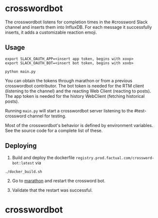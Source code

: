 # crosswordbot

The crosswordbot listens for completion times in the #crossword Slack channel
and inserts them into InfluxDB. For each message it successfully inserts, it
adds a customizable reaction emoji.

## Usage

```
export SLACK_OAUTH_APP=<insert app token, begins with xoxp>
export SLACK_OAUTH_BOT=<insert bot token, begins with xoxb>

python main.py
```

You can obtain the tokens through marathon or from a previous crosswordbot contributor.
The bot token is needed for the RTM client (listening to the channel) and the reacting Web Client (reacting to posts). 
The app token is needed for the history WebClient (fetching historical posts).

Running `main.py` will start a crosswordbot server listening to the #test-crossword channel for testing.

Most of the crosswordbot's behavior is defined by environment variables.
See the source code for a complete list of these.

## Deploying

1. Build and deploy the dockerfile `registry.prod.factual.com/crossword-bot:latest` via

```./docker_build.sh```

2. Go to [marathon](https://olympiad.prod.factual.com/#/apps/%2Fhr%2Fcrossword)
and restart the crossword bot.

3. Validate that the restart was successful.
# crosswordbot
